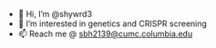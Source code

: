 - 👋 Hi, I’m @shywrd3
- 👀 I’m interested in genetics and CRISPR screening
- 📫 Reach me @ sbh2139@cumc.columbia.edu

<!---
shywrd3/shywrd3 is a ✨ special ✨ repository because its `README.md` (this file) appears on your GitHub profile.
You can click the Preview link to take a look at your changes.
--->
